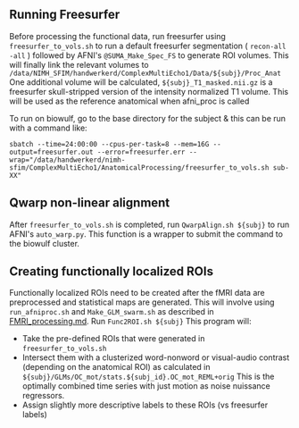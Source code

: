 ## Running Freesurfer

Before processing the functional data, run freesurfer using `freesurfer_to_vols.sh` to run a default freesurfer segmentation ( `recon-all -all` )
followed by AFNI's `@SUMA_Make_Spec_FS` to generate ROI volumes. This will finally link the relevant volumes
to `/data/NIMH_SFIM/handwerkerd/ComplexMultiEcho1/Data/${subj}/Proc_Anat`
One additional volume will be calculated, `${subj}_T1_masked.nii.gz` is a freesurfer skull-stripped
version of the intensity normalized T1 volume. This will be used as the reference anatomical
when afni_proc is called

To run on biowulf, go to the base directory for the subject & this can be run with a command like:

`sbatch --time=24:00:00 --cpus-per-task=8 --mem=16G --output=freesurfer.out --error=freesurfer.err --wrap="/data/handwerkerd/nimh-sfim/ComplexMultiEcho1/AnatomicalProcessing/freesurfer_to_vols.sh sub-XX"`

## Qwarp non-linear alignment

After `freesurfer_to_vols.sh` is completed, run `QwarpAlign.sh ${subj}` to run AFNI's `auto_warp.py`. This function is a wrapper to submit the command to the biowulf cluster.

## Creating functionally localized ROIs

Functionally localized ROIs need to be created after the fMRI data are preprocessed and statistical maps
are generated. This will involve using `run_afniproc.sh` and `Make_GLM_swarm.sh` as described in
[FMRI_processing.md](../FMRI_processing/FMRI_processing.md).
Run `Func2ROI.sh ${subj}` This program will:

- Take the pre-defined ROIs that were generated in `freesurfer_to_vols.sh`
- Intersect them with a clusterized word-nonword or visual-audio contrast (depending on the anatomical ROI)
  as calculated in `${subj}/GLMs/OC_mot/stats.${subj_id}.OC_mot_REML+orig` This is the optimally combined
  time series with just motion as noise nuissance regressors.
- Assign slightly more descriptive labels to these ROIs (vs freesurfer labels)
